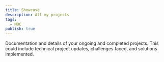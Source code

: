 ```yaml
---
title: Showcase
description: All my projects
tags:
  - MOC
publish: true
---
```


Documentation and details of your ongoing and completed projects. This could include technical project updates, challenges faced, and solutions implemented.

